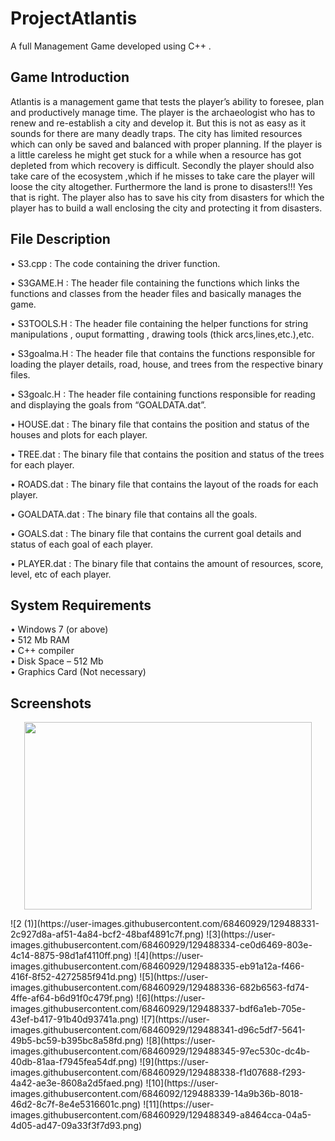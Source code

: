 # ProjectAtlantis
A full Management Game developed using C++ .

## Game Introduction 
Atlantis is a management game that tests the player’s ability to foresee, plan and productively manage time. The player is the archaeologist who has to renew and re-establish a city and develop it. But this is not as easy as it sounds for there are many deadly traps. The city has limited resources which can only be saved and balanced with proper planning. If the player is a little careless he might get stuck for a while when a resource has got depleted from which recovery is difficult. Secondly the player should also take care of the ecosystem ,which if he misses to take care the player will loose the city altogether. Furthermore the land is prone to disasters!!! Yes that is right. The player also has to save his city from disasters for which the player has to build a wall enclosing the city and protecting it from disasters.

## File Description
•	S3.cpp :
  The code containing the driver function.

•	S3GAME.H :
  The header file containing the functions which links the functions and classes from the header files and basically manages the game.

•	S3TOOLS.H :
  The header file containing the helper functions for string manipulations , ouput formatting , drawing tools (thick arcs,lines,etc.),etc.

•	S3goalma.H :
  The header file that contains the functions responsible for loading the player details, road, house, and trees from the respective binary files.

•	S3goalc.H :
  The  header file containing functions responsible for reading and displaying the goals from “GOALDATA.dat”.

•	HOUSE.dat :
  The binary file that contains the position and status of the houses and plots for each player.

•	TREE.dat :
  The binary file that contains the position and status of the trees  for each player.

•	ROADS.dat :
  The binary file that contains the layout of the roads   for each player.
  
•	GOALDATA.dat : 
  The binary file that contains all the goals. 

•	GOALS.dat :
  The binary file that contains the current goal details and status of each goal of each player.

•	PLAYER.dat :
  The binary file that contains the amount of resources,  score, level, etc of each player.

## System  Requirements

•	 Windows 7 (or above) <br>
•	 512 Mb RAM <br>
•	 C++ compiler <br>
•	 Disk Space – 512 Mb <br>
•	 Graphics Card (Not necessary) <br>

## Screenshots 
<p align="center">
  <img width="460" height="300" src="https://user-images.githubusercontent.com/68460929/129488361-7315ab31-3ba4-402d-a0d9-25ce0e0adc32.png">
</p>
![2 (1)](https://user-images.githubusercontent.com/68460929/129488331-2c927d8a-af51-4a84-bcf2-48baf4891c7f.png)
![3](https://user-images.githubusercontent.com/68460929/129488334-ce0d6469-803e-4c14-8875-98d1af4110ff.png)
![4](https://user-images.githubusercontent.com/68460929/129488335-eb91a12a-f466-416f-8f52-4272585f941d.png)
![5](https://user-images.githubusercontent.com/68460929/129488336-682b6563-fd74-4ffe-af64-b6d91f0c479f.png)
![6](https://user-images.githubusercontent.com/68460929/129488337-bdf6a1eb-705e-43ef-b417-91b40d93741a.png)
![7](https://user-images.githubusercontent.com/68460929/129488341-d96c5df7-5641-49b5-bc59-b395bc8a58fd.png)
![8](https://user-images.githubusercontent.com/68460929/129488345-97ec530c-dc4b-40db-81aa-f7945fea54df.png)
![9](https://user-images.githubusercontent.com/68460929/129488338-f1d07688-f293-4a42-ae3e-8608a2d5faed.png)
![10](https://user-images.githubusercontent.com/6846092/129488339-14a9b36b-8018-46d2-8c7f-8e4e5316601c.png)
![11](https://user-images.githubusercontent.com/68460929/129488349-a8464cca-04a5-4d05-ad47-09a33f3f7d93.png)


